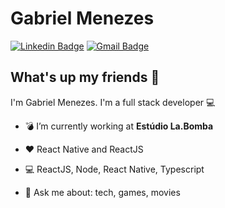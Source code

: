 # Gabriel Menezes

[![Linkedin Badge](https://img.shields.io/badge/-GabrielMenezes-blue?style=flat-square&logo=Linkedin&logoColor=white&link=https://www.linkedin.com/in/mnzs)](https://www.linkedin.com/in/mnzs/) 
[![Gmail Badge](https://img.shields.io/badge/-gabrielsmenezes99@gmail.com-c14438?style=flat-square&logo=Gmail&logoColor=white&link=mailto:gabrielsmenezes99@gmail.com)](mailto:gabrielsmenezes99@gmail.com)

## What's up my friends 👋
I'm Gabriel Menezes.
I'm a full stack developer :computer:

- :bomb:   I’m currently working at **Estúdio La.Bomba**
- :heart:   React Native and ReactJS
- :computer:   ReactJS, Node, React Native, Typescript

- 💬   Ask me about: tech, games, movies
